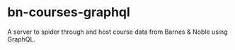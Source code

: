 # bn-courses-graphql
A server to spider through and host course data from Barnes &amp; Noble using GraphQL.
